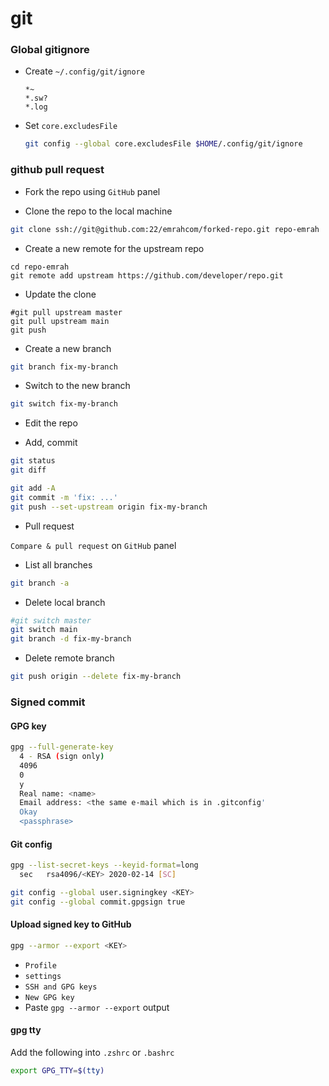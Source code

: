 # git

### Global gitignore

- Create `~/.config/git/ignore`

  ```
  *~
  *.sw?
  *.log
  ```

- Set `core.excludesFile`

  ```bash
  git config --global core.excludesFile $HOME/.config/git/ignore
  ```

### github pull request

- Fork the repo using `GitHub` panel

- Clone the repo to the local machine

```bash
git clone ssh://git@github.com:22/emrahcom/forked-repo.git repo-emrah
```

- Create a new remote for the upstream repo

```
cd repo-emrah
git remote add upstream https://github.com/developer/repo.git
```

- Update the clone

```
#git pull upstream master
git pull upstream main
git push
```

- Create a new branch

```bash
git branch fix-my-branch
```

- Switch to the new branch

```bash
git switch fix-my-branch
```

- Edit the repo

- Add, commit

```bash
git status
git diff

git add -A
git commit -m 'fix: ...'
git push --set-upstream origin fix-my-branch
```

- Pull request

`Compare & pull request` on `GitHub` panel

- List all branches

```bash
git branch -a
```

- Delete local branch

```bash
#git switch master
git switch main
git branch -d fix-my-branch
```

- Delete remote branch

```bash
git push origin --delete fix-my-branch
```

### Signed commit

#### GPG key

```bash
gpg --full-generate-key
  4 - RSA (sign only)
  4096
  0
  y
  Real name: <name>
  Email address: <the same e-mail which is in .gitconfig'
  Okay
  <passphrase>
```

#### Git config

```bash
gpg --list-secret-keys --keyid-format=long
  sec   rsa4096/<KEY> 2020-02-14 [SC]

git config --global user.signingkey <KEY>
git config --global commit.gpgsign true
```

#### Upload signed key to GitHub

```bash
gpg --armor --export <KEY>
```

- `Profile`
- `settings`
- `SSH and GPG keys`
- `New GPG key`
- Paste `gpg --armor --export` output

#### gpg tty

Add the following into `.zshrc` or `.bashrc`

```bash
export GPG_TTY=$(tty)
```
